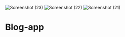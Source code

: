 ![Screenshot (23)](https://user-images.githubusercontent.com/80151279/114872867-56f17300-9e18-11eb-9111-408dfe6ffda2.png)
![Screenshot (22)](https://user-images.githubusercontent.com/80151279/114872818-4a6d1a80-9e18-11eb-9ae4-483bf3801b81.png)
![Screenshot (21)](https://user-images.githubusercontent.com/80151279/114872758-3e815880-9e18-11eb-93cc-a5d5e71e9b72.png)
# Blog-app
